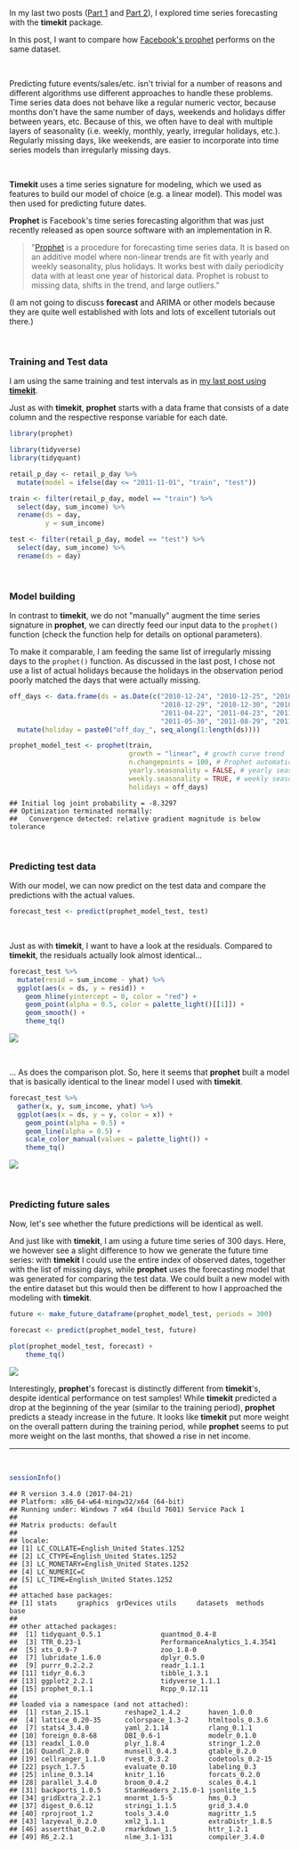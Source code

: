 In my last two posts ([Part 1](https://shiring.github.io/forecasting/2017/05/28/retail_forcasting_part1) and [Part 2](https://shiring.github.io/forecasting/2017/06/09/retail_forcasting_part2)), I explored time series forecasting with the **timekit** package.

In this post, I want to compare how [Facebook's prophet](https://facebookincubator.github.io/prophet/) performs on the same dataset.

<br>

Predicting future events/sales/etc. isn't trivial for a number of reasons and different algorithms use different approaches to handle these problems. Time series data does not behave like a regular numeric vector, because months don't have the same number of days, weekends and holidays differ between years, etc. Because of this, we often have to deal with multiple layers of seasonality (i.e. weekly, monthly, yearly, irregular holidays, etc.). Regularly missing days, like weekends, are easier to incorporate into time series models than irregularly missing days.

<br>

**Timekit** uses a time series signature for modeling, which we used as features to build our model of choice (e.g. a linear model). This model was then used for predicting future dates.

**Prophet** is Facebook's time series forecasting algorithm that was just recently released as open source software with an implementation in R.

> "[Prophet](https://facebookincubator.github.io/prophet/) is a procedure for forecasting time series data. It is based on an additive model where non-linear trends are fit with yearly and weekly seasonality, plus holidays. It works best with daily periodicity data with at least one year of historical data. Prophet is robust to missing data, shifts in the trend, and large outliers."

(I am not going to discuss **forecast** and ARIMA or other models because they are quite well established with lots and lots of excellent tutorials out there.)

<br>

### Training and Test data

I am using the same training and test intervals as in [my last post using **timekit**](https://shiring.github.io/forecasting/2017/06/09/retail_forcasting_part2).

Just as with **timekit**, **prophet** starts with a data frame that consists of a date column and the respective response variable for each date.

``` r
library(prophet)

library(tidyverse)
library(tidyquant)
```

``` r
retail_p_day <- retail_p_day %>%
  mutate(model = ifelse(day <= "2011-11-01", "train", "test"))

train <- filter(retail_p_day, model == "train") %>%
  select(day, sum_income) %>%
  rename(ds = day,
         y = sum_income)

test <- filter(retail_p_day, model == "test") %>%
  select(day, sum_income) %>%
  rename(ds = day)
```

<br>

### Model building

In contrast to **timekit**, we do not "manually" augment the time series signature in **prophet**, we can directly feed our input data to the `prophet()` function (check the function help for details on optional parameters).

To make it comparable, I am feeding the same list of irregularly missing days to the `prophet()` function. As discussed in the last post, I chose not use a list of actual holidays because the holidays in the observation period poorly matched the days that were actually missing.

``` r
off_days <- data.frame(ds = as.Date(c("2010-12-24", "2010-12-25", "2010-12-26", "2010-12-27", "2010-12-28", 
                                      "2010-12-29", "2010-12-30", "2010-01-01", "2010-01-02", "2010-01-03",
                                      "2011-04-22", "2011-04-23", "2011-04-24", "2011-04-25", "2011-05-02", 
                                      "2011-05-30", "2011-08-29", "2011-04-29", "2011-04-30"))) %>%
  mutate(holiday = paste0("off_day_", seq_along(1:length(ds))))
```

``` r
prophet_model_test <- prophet(train, 
                              growth = "linear", # growth curve trend
                              n.changepoints = 100, # Prophet automatically detects changes in trends by selecting changepoints from the data
                              yearly.seasonality = FALSE, # yearly seasonal component using Fourier series
                              weekly.seasonality = TRUE, # weekly seasonal component using dummy variables
                              holidays = off_days) 
```

    ## Initial log joint probability = -8.3297
    ## Optimization terminated normally: 
    ##   Convergence detected: relative gradient magnitude is below tolerance

<br>

### Predicting test data

With our model, we can now predict on the test data and compare the predictions with the actual values.

``` r
forecast_test <- predict(prophet_model_test, test)
```

<br>

Just as with **timekit**, I want to have a look at the residuals. Compared to **timekit**, the residuals actually look almost identical...

``` r
forecast_test %>%
  mutate(resid = sum_income - yhat) %>%
  ggplot(aes(x = ds, y = resid)) +
    geom_hline(yintercept = 0, color = "red") +
    geom_point(alpha = 0.5, color = palette_light()[[1]]) +
    geom_smooth() +
    theme_tq()
```

![](retail_forcasting_part3_files/figure-markdown_github/unnamed-chunk-7-1.png)

<br>

... As does the comparison plot. So, here it seems that **prophet** built a model that is basically identical to the linear model I used with **timekit**.

``` r
forecast_test %>%
  gather(x, y, sum_income, yhat) %>%
  ggplot(aes(x = ds, y = y, color = x)) +
    geom_point(alpha = 0.5) +
    geom_line(alpha = 0.5) +
    scale_color_manual(values = palette_light()) +
    theme_tq()
```

![](retail_forcasting_part3_files/figure-markdown_github/unnamed-chunk-8-1.png)

<br>

### Predicting future sales

Now, let's see whether the future predictions will be identical as well.

And just like with **timekit**, I am using a future time series of 300 days. Here, we however see a slight difference to how we generate the future time series: with **timekit** I could use the entire index of observed dates, together with the list of missing days, while **prophet** uses the forecasting model that was generated for comparing the test data. We could built a new model with the entire dataset but this would then be different to how I approached the modeling with **timekit**.

``` r
future <- make_future_dataframe(prophet_model_test, periods = 300)
```

``` r
forecast <- predict(prophet_model_test, future)
```

``` r
plot(prophet_model_test, forecast) +
    theme_tq()
```

![](retail_forcasting_part3_files/figure-markdown_github/unnamed-chunk-12-1.png)

Interestingly, **prophet**'s forecast is distinctly different from **timekit**'s, despite identical performance on test samples! While **timekit** predicted a drop at the beginning of the year (similar to the training period), **prophet** predicts a steady increase in the future. It looks like **timekit** put more weight on the overall pattern during the training period, while **prophet** seems to put more weight on the last months, that showed a rise in net income.

------------------------------------------------------------------------

<br>

``` r
sessionInfo()
```

    ## R version 3.4.0 (2017-04-21)
    ## Platform: x86_64-w64-mingw32/x64 (64-bit)
    ## Running under: Windows 7 x64 (build 7601) Service Pack 1
    ## 
    ## Matrix products: default
    ## 
    ## locale:
    ## [1] LC_COLLATE=English_United States.1252 
    ## [2] LC_CTYPE=English_United States.1252   
    ## [3] LC_MONETARY=English_United States.1252
    ## [4] LC_NUMERIC=C                          
    ## [5] LC_TIME=English_United States.1252    
    ## 
    ## attached base packages:
    ## [1] stats     graphics  grDevices utils     datasets  methods   base     
    ## 
    ## other attached packages:
    ##  [1] tidyquant_0.5.1               quantmod_0.4-8               
    ##  [3] TTR_0.23-1                    PerformanceAnalytics_1.4.3541
    ##  [5] xts_0.9-7                     zoo_1.8-0                    
    ##  [7] lubridate_1.6.0               dplyr_0.5.0                  
    ##  [9] purrr_0.2.2.2                 readr_1.1.1                  
    ## [11] tidyr_0.6.3                   tibble_1.3.1                 
    ## [13] ggplot2_2.2.1                 tidyverse_1.1.1              
    ## [15] prophet_0.1.1                 Rcpp_0.12.11                 
    ## 
    ## loaded via a namespace (and not attached):
    ##  [1] rstan_2.15.1         reshape2_1.4.2       haven_1.0.0         
    ##  [4] lattice_0.20-35      colorspace_1.3-2     htmltools_0.3.6     
    ##  [7] stats4_3.4.0         yaml_2.1.14          rlang_0.1.1         
    ## [10] foreign_0.8-68       DBI_0.6-1            modelr_0.1.0        
    ## [13] readxl_1.0.0         plyr_1.8.4           stringr_1.2.0       
    ## [16] Quandl_2.8.0         munsell_0.4.3        gtable_0.2.0        
    ## [19] cellranger_1.1.0     rvest_0.3.2          codetools_0.2-15    
    ## [22] psych_1.7.5          evaluate_0.10        labeling_0.3        
    ## [25] inline_0.3.14        knitr_1.16           forcats_0.2.0       
    ## [28] parallel_3.4.0       broom_0.4.2          scales_0.4.1        
    ## [31] backports_1.0.5      StanHeaders_2.15.0-1 jsonlite_1.5        
    ## [34] gridExtra_2.2.1      mnormt_1.5-5         hms_0.3             
    ## [37] digest_0.6.12        stringi_1.1.5        grid_3.4.0          
    ## [40] rprojroot_1.2        tools_3.4.0          magrittr_1.5        
    ## [43] lazyeval_0.2.0       xml2_1.1.1           extraDistr_1.8.5    
    ## [46] assertthat_0.2.0     rmarkdown_1.5        httr_1.2.1          
    ## [49] R6_2.2.1             nlme_3.1-131         compiler_3.4.0
